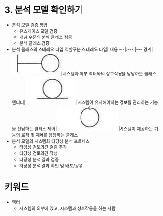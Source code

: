 # 3. 분석 모델 확인하기

* 분석 모델 검증 방법
  * 유스케이스 모델 검증
  * 개념 수준의 분석 클래스 검증
  * 분석 클래스 검증
* 분석 클래스의 스테레오 타입
  역할구분|스테레오 타입| 내용
  ---|:---:|---
  경계|<img src="./img/Boundary.jpeg">|시스템과 외부 액터와의 상호작용을 담당하는 클래스
  엔티티|<img src="./img/Entity.jpeg">|시스템이 유지해야하는 정보를 관리하는 기능을 전담하는 클래스
  제어|<img src="./img/Control.jpeg">|시스템이 제공하는 기능의 로직 및 제어를 담당하는 클래스
* 분석 모델의 시스템화 타당성 분석 프로세스
  * 타당성 검토의견 컬럼 추가
  * 타당성 검토의견 작성
  * 타당성 분석 결과 검증
  * 타당성 분석 결과 확인 및 배포/공유

# 키워드
* 엑터
  * 시스템의 외부에 있고, 시스템과 상호작용을 하는 사람